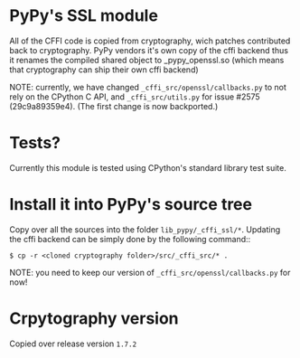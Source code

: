 # PyPy's SSL module

All of the CFFI code is copied from cryptography, wich patches contributed
back to cryptography. PyPy vendors it's own copy of the cffi backend thus
it renames the compiled shared object to _pypy_openssl.so (which means
that cryptography can ship their own cffi backend)

NOTE: currently, we have changed ``_cffi_src/openssl/callbacks.py`` to
not rely on the CPython C API, and ``_cffi_src/utils.py`` for issue #2575
(29c9a89359e4).  (The first change is now backported.)

# Tests?

Currently this module is tested using CPython's standard library test suite.

# Install it into PyPy's source tree

Copy over all the sources into the folder `lib_pypy/_cffi_ssl/*`. Updating the cffi backend can be simply done by the following command::

    $ cp -r <cloned cryptography folder>/src/_cffi_src/* .

NOTE: you need to keep our version of ``_cffi_src/openssl/callbacks.py``
for now!

# Crpytography version

Copied over release version `1.7.2`
